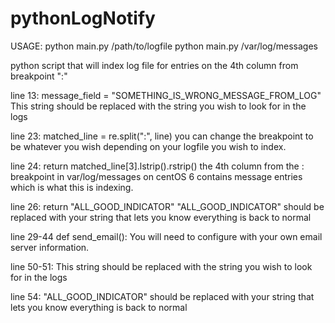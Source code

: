 # pythonLogNotify

USAGE:
python main.py /path/to/logfile
python main.py /var/log/messages

python script that will index log file for entries on the  4th column from breakpoint ":"

line 13: message_field = "SOMETHING_IS_WRONG_MESSAGE_FROM_LOG"
This string should be replaced with the string you wish to look for in the logs

line 23: matched_line = re.split(":", line)
you can change the breakpoint to be whatever you wish depending on your logfile you wish to index.

line 24: return matched_line[3].lstrip().rstrip()
the 4th column from the : breakpoint in var/log/messages on centOS 6 contains message entries which is what this is indexing.

line 26: return "ALL_GOOD_INDICATOR"
"ALL_GOOD_INDICATOR" should be replaced with your string that lets you know everything is back to normal

line 29-44 def send_email():
You will need to configure with your own email server information.

line 50-51:
This string should be replaced with the string you wish to look for in the logs

line 54:
"ALL_GOOD_INDICATOR" should be replaced with your string that lets you know everything is back to normal
